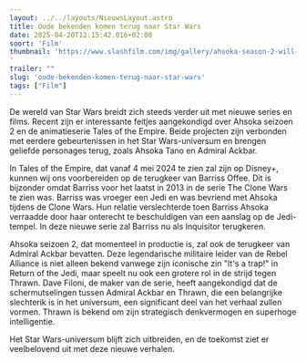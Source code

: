 ```yaml
---
layout: ../../layouts/NieuwsLayout.astro
title: Oude bekenden komen terug naar Star Wars
date: 2025-04-20T12:15:42.016+02:00
soort: 'Film'
thumbnail: 'https://www.slashfilm.com/img/gallery/ahsoka-season-2-will-deliver-an-unexpected-star-wars-showdown/l-intro-1745087091.jpg
'
trailer: ""
slug: 'oude-bekenden-komen-terug-naar-star-wars'
tags: ["Film"]
---
```


De wereld van Star Wars breidt zich steeds verder uit met nieuwe series en
films. Recent zijn er interessante feitjes aangekondigd over Ahsoka seizoen 2 en
de animatieserie Tales of the Empire. Beide projecten zijn verbonden met eerdere
gebeurtenissen in het Star Wars-universum en brengen geliefde personages terug,
zoals Ahsoka Tano en Admiral Ackbar.

In Tales of the Empire, dat vanaf 4 mei 2024 te zien zal zijn op Disney+, kunnen
wij ons voorbereiden op de terugkeer van Barriss Offee. Dit is bijzonder omdat
Barriss voor het laatst in 2013 in de serie The Clone Wars te zien was. Barriss
was vroeger een Jedi en was bevriend met Ahsoka tijdens de Clone Wars. Hun
relatie verslechterde toen Barriss Ahsoka verraadde door haar onterecht te
beschuldigen van een aanslag op de Jedi-tempel. In deze nieuwe serie zal Barriss
nu als Inquisitor terugkeren.

Ahsoka seizoen 2, dat momenteel in productie is, zal ook de terugkeer van
Admiral Ackbar bevatten. Deze legendarische militaire leider van de Rebel
Alliance is niet alleen bekend vanwege zijn iconische zin "It's a trap!" in
Return of the Jedi, maar speelt nu ook een grotere rol in de strijd tegen
Thrawn. Dave Filoni, de maker van de serie, heeft aangekondigd dat de
schermutselingen tussen Admiral Ackbar en Thrawn, die een belangrijke slechterik
is in het universum, een significant deel van het verhaal zullen vormen. Thrawn
is bekend om zijn strategisch denkvermogen en superhoge intelligentie.

Het Star Wars-universum blijft zich uitbreiden, en de toekomst ziet er
veelbelovend uit met deze nieuwe verhalen.